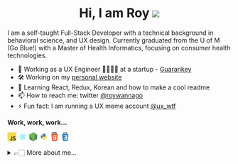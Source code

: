 <h1 align="center"> Hi, I am Roy  <img src="https://media.giphy.com/media/hvRJCLFzcasrR4ia7z/giphy.gif" width="30px"></h1>

I am a self-taught Full-Stack Developer with a technical background in behavioral science, and UX design. Currently graduated from the U of M (Go Blue!) with a Master of Health Informatics, focusing on consumer health technologies. 

- 🔭 Working as a UX Engineer  👩🏻‍💻🎨  at a startup - [Guarankey](https://guarankey.com/) 
- 🛠 Working on my [personal website](https://falinwang.github.io/portfolio/)
- 🌱 Learning React, Redux, Korean and how to make a cool readme
- 📫 How to reach me: twitter [@roywannago](https://twitter.com/roywannago)
- ⚡ Fun fact: I am running a UX meme account [@ux_wtf](https://www.instagram.com/ux_wtf/)

<strong>Work, work, work...</strong>

  <img height="20" src="https://raw.githubusercontent.com/github/explore/80688e429a7d4ef2fca1e82350fe8e3517d3494d/topics/javascript/javascript.png">  <img height="20" src="https://raw.githubusercontent.com/github/explore/80688e429a7d4ef2fca1e82350fe8e3517d3494d/topics/react/react.png">  <img height="20" src="https://raw.githubusercontent.com/github/explore/80688e429a7d4ef2fca1e82350fe8e3517d3494d/topics/nodejs/nodejs.png">  <img height="20" src="https://raw.githubusercontent.com/github/explore/80688e429a7d4ef2fca1e82350fe8e3517d3494d/topics/python/python.png">  <img height="20" src="https://raw.githubusercontent.com/github/explore/80688e429a7d4ef2fca1e82350fe8e3517d3494d/topics/html/html.png">  <img height="20" src="https://raw.githubusercontent.com/github/explore/80688e429a7d4ef2fca1e82350fe8e3517d3494d/topics/css/css.png">


<!--START_SECTION:activity-->
<!--END_SECTION:activity-->

<details>
  <summary>👉🏻 More about me...</summary>
  <br>
  <p><i>hey google, play lofi beats! 🎶</i><p>
 <p>Technical Skills</p>
  

  - 💻 JavaScript/ES6+, Node.js, HTML5, CSS3, React.js, Python, Bootstrap
  - 🖥 PostgreSQL, RESTful API, JQuery, AngularJS, Django
  - 🎨 UX Design: User experience design, user journey map, interaction design, user flow, wireframing, design system
  - 💬 UX Research: Affinity diagram, comparative analysis, survey design, heuristic evaluation, usability testing, A/B testing
  
  <p>Languages</p>
  
  - English (fluent)
  - Chinese (native)
  - Spanish (basic)
  - Korean (beginner)

  ![My github stats](https://github-readme-stats.vercel.app/api?username=falinwang&show_icons=true&theme=nord)
  <br><br>
</details>
